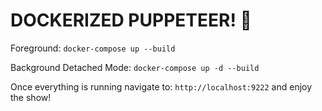 # DOCKERIZED PUPPETEER! :whale:

Foreground:
`docker-compose up --build`

Background Detached Mode:
`docker-compose up -d --build`

Once everything is running navigate to:
`http://localhost:9222` and enjoy the show!
